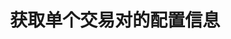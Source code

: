 ---
title: 获取单个交易对的配置信息
position_number: 2
type: get
description: /v1/public/symbol/detail
parameters:
    -
        name: symbol
        type: string
        mandatory: true
        default: N/A
        description: 交易对
        ranges:
content_markdown: 注：**此方法不需要签名**
left_code_blocks:
    -
        code_block: "public void getKLine() {\r\n\tString text = HttpUtil.get(URL + \"/data/api/v1/getKLine?market=btc_usdt&type=1min&since=0\");\r\n\tSystem.out.println(text);\r\n}"
        title: Java
        language: java
right_code_blocks:
    -
        code_block: "{\n\t\"error\": {\n\t\t\"code\": \"\",\n\t\t\"msg\": \"\"\n\t},\n\t\"msgInfo\": \"\",\n\t\"result\": {\n\t\t\"baseCoin\": \"\",\n\t\t\"baseCoinDisplayPrecision\": 0,\n\t\t\"baseCoinPrecision\": 0,\n\t\t\"contractSize\": 0,\n\t\t\"contractType\": \"\",\n\t\t\"depthPrecisionMerge\": 0,\n\t\t\"initLeverage\": 0,\n\t\t\"labels\": [],\n\t\t\"liquidationFee\": 0,\n\t\t\"makerFee\": 0,\n\t\t\"maxEntrusts\": 0,\n\t\t\"maxOpenOrders\": 0,\n\t\t\"minNotional\": 0,\n\t\t\"minPrice\": 0,\n\t\t\"minQty\": 0,\n\t\t\"multiplierDown\": 0,\n\t\t\"multiplierUp\": 0,\n\t\t\"onboardDate\": 0,\n\t\t\"pricePrecision\": 0,\n\t\t\"quantityPrecision\": 0,\n\t\t\"quoteCoin\": \"\",\n\t\t\"quoteCoinDisplayPrecision\": 0,\n\t\t\"quoteCoinPrecision\": 0,\n\t\t\"state\": 0,\n\t\t\"supportEntrustType\": \"\",\n\t\t\"supportOrderType\": \"\",\n\t\t\"supportTimeInForce\": \"\",\n\t\t\"symbol\": \"\",\n\t\t\"takerFee\": 0,\n\t\t\"tradeSwitch\": false,\n\t\t\"underlyingType\": \"\"\n\t},\n\t\"returnCode\": 0\n}"
        title: Response
        language: json
---